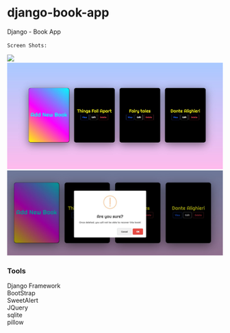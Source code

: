 # django-book-app
Django - Book App


`Screen Shots:`

![](ScreenShots/Demo.gif)
![](ScreenShots/2.JPG)
![](ScreenShots/3.JPG)


### Tools
Django Framework\
BootStrap\
SweetAlert\
JQuery\
sqlite\
pillow
